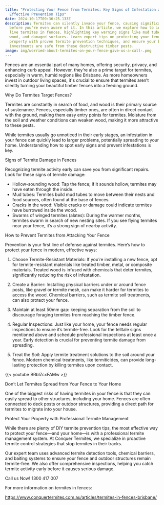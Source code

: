 ```yaml
---
title: "Protecting Your Fence from Termites: Key Signs of Infestation and
  Effective Prevention Tips"
date: 2024-10-17T09:36:25.133Z
description: Termites can silently invade your fence, causing significant damage
  before you're even aware of it. In this article, we explore how to identify
  live termites in fences, highlighting key warning signs like mud tubes, hollow
  wood, and damaged surfaces. Learn expert tips on protecting your fence and
  property with proven termite prevention techniques, and ensure your biggest
  investments are safe from these destructive timber pests.
image: img/worried-about-termites-on-your-fence-give-us-a-call-.png
---
```

Fences are an essential part of many homes, offering security, privacy, and enhancing curb appeal. However, they’re also a prime target for termites, especially in warm, humid regions like Brisbane. As more homeowners invest in outdoor living spaces, it's crucial to ensure that termites aren’t silently turning your beautiful timber fences into a feeding ground.

Why Do Termites Target Fences?

Termites are constantly in search of food, and wood is their primary source of sustenance. Fences, especially timber ones, are often in direct contact with the ground, making them easy entry points for termites. Moisture from the soil and weather conditions can weaken wood, making it more attractive to these pests.

While termites usually go unnoticed in their early stages, an infestation in your fence can quickly lead to larger problems, potentially spreading to your home. Understanding how to spot early signs and prevent infestations is key.

Signs of Termite Damage in Fences

Recognizing termite activity early can save you from significant repairs. Look for these signs of termite damage:

* Hollow-sounding wood: Tap the fence; if it sounds hollow, termites may have eaten through the inside.
* Mud tubes: Termites build mud tubes to move between their nests and food sources, often found at the base of fences.
* Cracks in the wood: Visible cracks or damage could indicate termites have burrowed inside the wood.
* Swarms of winged termites (alates): During the warmer months, termites swarm in search of new nesting sites. If you see flying termites near your fence, it’s a strong sign of nearby activity.

How to Prevent Termites from Attacking Your Fence

Prevention is your first line of defense against termites. Here’s how to protect your fence in modern, effective ways:

1. Choose Termite-Resistant Materials: If you’re installing a new fence, opt for termite-resistant materials like treated timber, metal, or composite materials. Treated wood is infused with chemicals that deter termites, significantly reducing the risk of infestation.


2. Create a Barrier: Installing physical barriers under or around fence posts, like gravel or termite mesh, can make it harder for termites to access the wood. Chemical barriers, such as termite soil treatments, can also protect your fence.
3. Maintain at least 50mm gap: keeping separation from the soil to discourage foraging termites from reaching the timber fence.
4. Regular Inspections: Just like your home, your fence needs regular inspections to ensure it’s termite-free. Look for the telltale signs mentioned above and schedule professional inspections at least once a year. Early detection is crucial for preventing termite damage from spreading.
5. Treat the Soil: Apply termite treatment solutions to the soil around your fence. Modern chemical treatments, like termiticides, can provide long-lasting protection by killing termites upon contact.

{{< youtube BRblZcxFAMw >}}

Don’t Let Termites Spread from Your Fence to Your Home

One of the biggest risks of having termites in your fence is that they can easily spread to other structures, including your home. Fences are often connected to deck posts or outdoor structures, providing a direct path for termites to migrate into your house.

Protect Your Property with Professional Termite Management

While there are plenty of DIY termite prevention tips, the most effective way to protect your fence—and your home—is with a professional termite management system. At Conquer Termites, we specialize in proactive termite control strategies that stop termites in their tracks.

Our expert team uses advanced termite detection tools, chemical barriers, and baiting systems to ensure your fence and outdoor structures remain termite-free. We also offer comprehensive inspections, helping you catch termite activity early before it causes serious damage.

Call us Now! 1300 417 007

For more information on termites in fences: 

<https://www.conquertermites.com.au/articles/termites-in-fences-brisbane/>